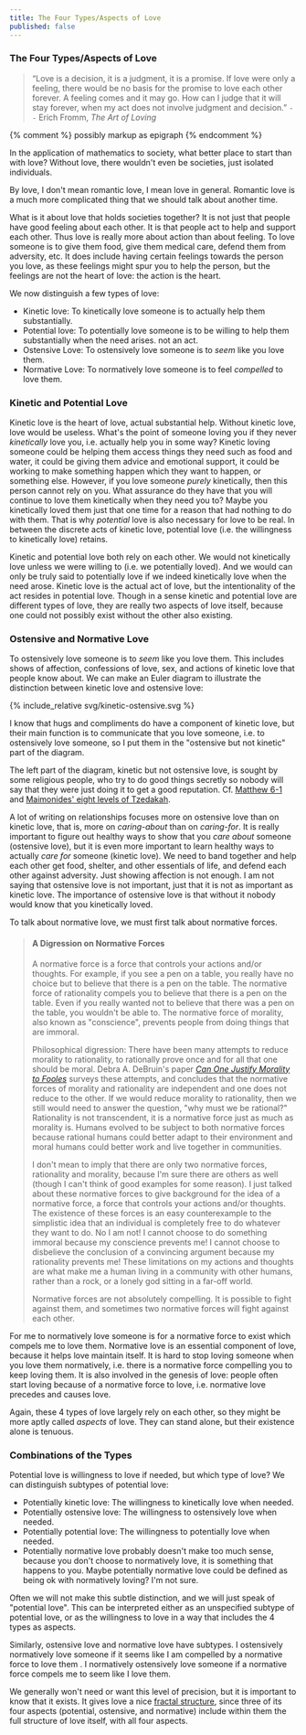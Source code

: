 ```yaml
---
title: The Four Types/Aspects of Love
published: false
---
```


### The Four Types/Aspects of Love

> “Love is a decision, it is a judgment, it is a promise. If love were
> only a feeling, there would be no basis for the promise to love each
> other forever. A feeling comes and it may go. How can I judge that
> it will stay forever, when my act does not involve judgment and
> decision.”
> `--` Erich Fromm, _The Art of Loving_

{% comment %} possibly markup as epigraph {% endcomment %}

In the application of mathematics to society, what better place to
start than with love?  Without love, there wouldn't even be societies,
just isolated individuals.

By love, I don't mean romantic love, I mean love in general.  Romantic
love is a much more complicated thing that we should talk about
another time.

What is it about love that holds societies together?  It is not just
that people have good feeling about each other.  It is that people act
to help and support each other.  Thus love is really more about action
than about feeling.  To love someone is to give them food, give them
medical care, defend them from adversity, etc.  It does include having
certain feelings towards the person you love, as these feelings might
spur you to help the person, but the feelings are not the heart of
love: the action is the heart.

We now distinguish a few types of love:

* Kinetic love:  To kinetically love someone is to actually help them
  substantially.
* Potential love: To potentially love someone is to be willing to help
  them substantially when the need arises.
  not an act.
* Ostensive Love: To ostensively love someone is to _seem_ like you
  love them.
* Normative Love: To normatively love someone is to feel _compelled_
  to love them.

### Kinetic and Potential Love

Kinetic love is the heart of love, actual substantial help.  Without
kinetic love, love would be useless.  What's the point of someone
loving you if they never _kinetically_ love you, i.e. actually help
you in some way?  Kinetic loving someone could be helping them access
things they need such as food and water, it could be giving them
advice and emotional support, it could be working to make something
happen which they want to happen, or something else.  However, if you
love someone _purely_ kinetically, then this person cannot rely on
you.  What assurance do they have that you will continue to love them
kinetically when they need you to?  Maybe you kinetically loved them
just that one time for a reason that had nothing to do with them.
That is why _potential_ love is also necessary for love to be real.
In between the discrete acts of kinetic love, potential love (i.e. the
willingness to kinetically love) retains.

Kinetic and potential love both rely on each other.  We would not
kinetically love unless we were willing to (i.e. we potentially
loved).  And we would can only be truly said to potentially love if we
indeed kinetically love when the need arose.  Kinetic love is the
actual act of love, but the intentionality of the act resides in
potential love.  Though in a sense kinetic and potential love are
different types of love, they are really two aspects of love itself,
because one could not possibly exist without the other also existing.

### Ostensive and Normative Love

To ostensively love someone is to _seem_ like you love them.  This
includes shows of affection, confessions of love, sex, and actions of
kinetic love that people know about.  We can make an Euler diagram to
illustrate the distinction between kinetic love and ostensive love:

{% include_relative svg/kinetic-ostensive.svg %}

I know that hugs and compliments do have a component of kinetic love,
but their main function is to communicate that you love someone,
i.e. to ostensively love someone, so I put them in the "ostensive but
not kinetic" part of the diagram.

The left part of the diagram, kinetic but not ostensive love, is
sought by some religious people, who try to do good things secretly so
nobody will say that they were just doing it to get a good reputation.
Cf. [Matthew 6-1](https://en.wikipedia.org/wiki/Matthew_6:1)
and
[Maimonides' eight levels of Tzedakah](http://www.jewishvirtuallibrary.org/eight-levels-of-charitable-giving).

A lot of writing on relationships focuses more on ostensive love than
on kinetic love, that is, more on _caring-about_ than on _caring-for_.
It is really important to figure out healthy ways to show that you
_care about_ someone (ostensive love), but it is even more important
to learn healthy ways to actually _care for_ someone (kinetic love).
We need to band together and help each other get food, shelter, and
other essentials of life, and defend each other against adversity.
Just showing affection is not enough.  I am not saying that ostensive
love is not important, just that it is not as important as kinetic
love.  The importance of ostensive love is that without it nobody
would know that you kinetically loved.

To talk about normative love, we must first talk about normative
forces.

> #### A Digression on Normative Forces
>
> A normative force is a force that controls your actions and/or
> thoughts.  For example, if you see a pen on a table, you really have
> no choice but to believe that there is a pen on the table.  The
> normative force of rationality compels you to believe that there is
> a pen on the table.  Even if you really wanted not to believe that
> there was a pen on the table, you wouldn't be able to.  The
> normative force of morality, also known as "conscience", prevents
> people from doing things that are immoral.
>
> Philosophical digression: There have been many attempts to reduce
> morality to rationality, to rationally prove once and for all that
> one should be moral.  Debra A. DeBruin's
> paper
> [_Can One Justify Morality to Fooles_](https://www.jstor.org/stable/40231896) surveys
> these attempts, and concludes that the normative forces of morality
> and rationality are independent and one does not reduce to the
> other.  If we would reduce morality to rationality, then we still
> would need to answer the question, "why must we be rational?"
> Rationality is not transcendent, it is a normative force just as
> much as morality is.  Humans evolved to be subject to both normative
> forces because rational humans could better adapt to their
> environment and moral humans could better work and live together in
> communities.
>
> I don't mean to imply that there are only two normative forces,
> rationality and morality, because I'm sure there are others as well
> (though I can't think of good examples for some reason).  I just
> talked about these normative forces to give background for the idea
> of a normative force, a force that controls your actions and/or
> thoughts.  The existence of these forces is an easy counterexample
> to the simplistic idea that an individual is completely free to do
> whatever they want to do.  No I am not!  I cannot choose to do
> something immoral because my conscience prevents me!  I cannot
> choose to disbelieve the conclusion of a convincing argument because
> my rationality prevents me!  These limitations on my actions and
> thoughts are what make me a human living in a community with other
> humans, rather than a rock, or a lonely god sitting in a far-off
> world.
>
> Normative forces are not absolutely compelling.  It is possible to
> fight against them, and sometimes two normative forces will fight
> against each other.

For me to normatively love someone is for a normative force to exist
which compels me to love them.  Normative love is an essential
component of love, because it helps love maintain itself.  It is hard
to stop loving someone when you love them normatively, i.e. there is a
normative force compelling you to keep loving them.  It is also
involved in the genesis of love: people often start loving because of
a normative force to love, i.e. normative love precedes and causes
love.

Again, these 4 types of love largely rely on each other, so they might
be more aptly called _aspects_ of love.  They can stand alone, but
their existence alone is tenuous.

### Combinations of the Types

Potential love is willingness to love if needed, but which type of
love?  We can distinguish subtypes of potential love:

* Potentially kinetic love: The willingness to kinetically love when
  needed.
* Potentially ostensive love: The willingness to ostensively love when
  needed.
* Potentially potential love: The willingness to potentially love when
  needed.
* Potentially normative love probably doesn't make too much sense,
  because you don't choose to normatively love, it is something that
  happens to you.  Maybe potentially normative love could be defined
  as being ok with normatively loving?  I'm not sure.

Often we will not make this subtle distinction, and we will just speak
of "potential love".  This can be interpreted either as an unspecified
subtype of potential love, or as the willingness to love in a way that
includes the 4 types as aspects.

Similarly, ostensive love and normative love have subtypes.  I
ostensively normatively love someone if it seems like I am compelled
by a normative force to love them .  I normatively ostensively love
someone if a normative force compels me to seem like I love them.

We generally won't need or want this level of precision, but it is
important to know that it exists.  It gives love a
nice [fractal structure](https://en.wikipedia.org/wiki/Fractal), since
three of its four aspects (potential, ostensive, and normative)
include within them the full structure of love itself, with all four
aspects.
